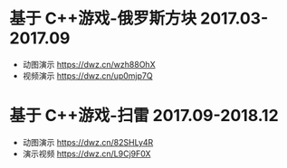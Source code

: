 # 基于 C++游戏-俄罗斯方块 2017.03-2017.09
- 动图演示 https://dwz.cn/wzh88OhX
- 视频演示 https://dwz.cn/up0mjp7Q

# 基于 C++游戏-扫雷 2017.09-2018.12
- 动图演示 https://dwz.cn/82SHLy4R
- 演示视频 https://dwz.cn/L9Cj9F0X

